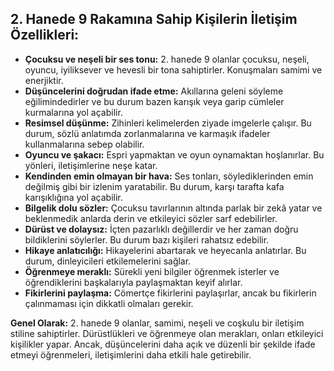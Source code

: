 ## 2. Hanede 9 Rakamına Sahip Kişilerin İletişim Özellikleri:

* **Çocuksu ve neşeli bir ses tonu:** 2. hanede 9 olanlar çocuksu, neşeli, oyuncu, iyiliksever ve hevesli bir tona sahiptirler. Konuşmaları samimi ve enerjiktir.
* **Düşüncelerini doğrudan ifade etme:** Akıllarına geleni söyleme eğilimindedirler ve bu durum bazen karışık veya garip cümleler kurmalarına yol açabilir. 
* **Resimsel düşünme:** Zihinleri kelimelerden ziyade imgelerle çalışır. Bu durum,  sözlü anlatımda zorlanmalarına ve karmaşık ifadeler kullanmalarına sebep olabilir. 
* **Oyuncu ve şakacı:** Espri yapmaktan ve oyun oynamaktan hoşlanırlar. Bu yönleri, iletişimlerine neşe katar.
* **Kendinden emin olmayan bir hava:** Ses tonları, söylediklerinden emin değilmiş gibi bir izlenim yaratabilir. Bu durum, karşı tarafta kafa karışıklığına yol açabilir.
* **Bilgelik dolu sözler:** Çocuksu tavırlarının altında parlak bir zekâ yatar ve beklenmedik anlarda derin ve etkileyici sözler sarf edebilirler. 
* **Dürüst ve dolaysız:**  İçten pazarlıklı değillerdir ve her zaman doğru bildiklerini söylerler. Bu durum bazı kişileri rahatsız edebilir.
* **Hikaye anlatıcılığı:** Hikayelerini abartarak ve heyecanla anlatırlar. Bu durum,  dinleyicileri etkilemelerini sağlar.
* **Öğrenmeye meraklı:**  Sürekli yeni bilgiler öğrenmek isterler ve öğrendiklerini başkalarıyla paylaşmaktan keyif alırlar.
* **Fikirlerini paylaşma:** Cömertçe fikirlerini paylaşırlar, ancak bu fikirlerin çalınmaması için dikkatli olmaları gerekir.

**Genel Olarak:** 2. hanede 9 olanlar,  samimi,  neşeli ve  coşkulu bir iletişim stiline sahiptirler.  Dürüstlükleri ve  öğrenmeye olan  merakları,  onları  etkileyici  kişilikler  yapar. Ancak, düşüncelerini  daha  açık ve  düzenli  bir  şekilde  ifade  etmeyi  öğrenmeleri, iletişimlerini  daha  etkili  hale  getirebilir. 
